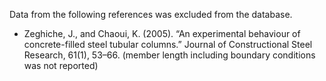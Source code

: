 Data from the following references was excluded from the database. 

* Zeghiche, J., and Chaoui, K. (2005). “An experimental behaviour of concrete-filled steel tubular columns.”
  Journal of Constructional Steel Research, 61(1), 53–66. (member length including boundary conditions was not reported)
